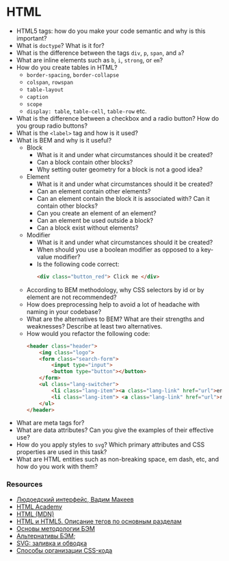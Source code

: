 # HTML

* HTML5 tags: how do you make your code semantic and why is this important?
* What is `doctype`? What is it for?
* What is the difference between the tags `div`, `p`, `span`, and `a`?
* What are inline elements such as `b`, `i`, `strong`, or `em`?
* How do you create tables in HTML?
   * `border-spacing`, `border-collapse`
   * `colspan`, `rowspan`
   * `table-layout`
   * `caption`
   * `scope`
   * `display: table`, `table-cell`, `table-row` etc.
* What is the difference between a checkbox and a radio button? How do you group radio buttons?
* What is the `<label>` tag and how is it used?
* What is BEM and why is it useful?
   * Block
      * What is it and under what circumstances should it be created?
      * Can a block contain other blocks?
      * Why setting outer geometry for a block is not a good idea?
   * Element
      * What is it and under what circumstances should it be created?
      * Can an element contain other elements?
      * Can an element contain the block it is associated with? Can it contain other blocks?
      * Can you create an element of an element?
      * Can an element be used outside a block?
      * Can a block exist without elements?
   * Modifier
      * What is it and under what circumstances should it be created?
      * When should you use a boolean modifier as opposed to a key-value modifier?
      * Is the following code correct:
         ```html
         <div class="button_red"> Click me </div>
         ```
   * According to BEM methodology, why CSS selectors by id or by element are not recommended?
   * How does preprocessing help to avoid a lot of headache with naming in your codebase?
   * What are the alternatives to BEM? What are their strengths and weaknesses? Describe at least two alternatives.
   * How would you refactor the following code:
      ```html
      <header class="header">
          <img class="logo">
          <form class="search-form">
              <input type="input">
              <button type="button"></button>
          </form>
          <ul class="lang-switcher">
              <li class="lang-item"><a class="lang-link" href="url">en</a> </li>
              <li class="lang-item"> <a class="lang-link" href="url">ru</a> </li>
          </ul>
      </header>
      ```
* What are meta tags for?
* What are data attributes? Can you give the examples of their effective use?
* How do you apply styles to `svg`? Which primary attributes and CSS properties are used in this task?
* What are HTML entities such as non-breaking space, em dash, etc, and how do you work with them?

### Resources

* [Людоедский интерфейс, Вадим Макеев](https://www.youtube.com/watch?v=ssJsjGZE2sc)
* [HTML Academy](https://htmlacademy.ru/)
* [HTML (MDN)](https://developer.mozilla.org/ru/docs/Web/HTML)
* [HTML и HTML5. Описание тегов по основным разделам](https://html5book.ru/html-html5/)
* [Основы методологии БЭМ](https://ru.bem.info/methodology/quick-start/)
* [Альтернативы БЭМ](https://habr.com/ru/post/256109/);
* [SVG: заливка и обводка](http://css.yoksel.ru/svg-fill-and-stroke/)
* [Способы организации CSS-кода](https://habr.com/ru/post/256109/)
